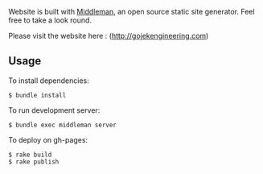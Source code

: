 Website is built with [Middleman](http://www.middlemanapp.com), an open source static site generator.
Feel free to take a look round.

Please visit the website here : (http://gojekengineering.com)

## Usage

To install dependencies: 

```
$ bundle install
```
To run development server:

```
$ bundle exec middleman server
```

To deploy on gh-pages:
```
$ rake build
$ rake publish
```

